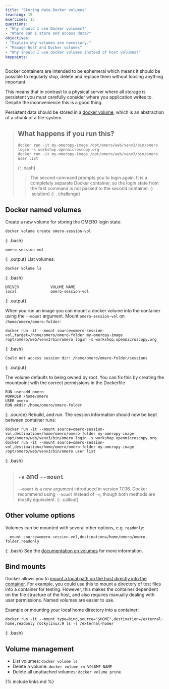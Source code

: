 ```yaml
---
title: "Storing data Docker volumes"
teaching: 15
exercises: 15
questions:
- "Why should I use Docker volumes?"
- "Where can I store and access data?"
objectives:
- "Explain why volumes are necessary."
- "Manage host and Docker volumes"
- "Why should I use docker volumes instead of host volumes?"
keypoints:
---
```


Docker containers are intended to be ephemeral which means it should be possible to regularly stop, delete and replace them without loosing anything important.

This means that in contrast to a physical server where all storage is persistent you must carefully consider where you application writes to. Despite the inconvenience this is a good thing.

Persistent data should be stored in a [docker volume](https://docs.docker.com/engine/admin/volumes/volumes/), which is an abstraction of a chunk of a file-system.

> ## What happens if you run this?
>
> ~~~
> docker run -it my-omeropy-image /opt/omero/web/venv3/bin/omero login -s workshop.openmicroscopy.org
> docker run -it my-omeropy-image /opt/omero/web/venv3/bin/omero user list
> ~~~
> {: .bash}
> > The second command prompts you to login again. It is a completely separate Docker container, so the login state from the first command is not passed to the second container.
> > {: .solution}
{: . challenge}

## Docker named volumes

Create a new volume for storing the OMERO login state:
~~~
docker volume create omero-session-vol
~~~
{: .bash}
~~~
omero-session-vol
~~~
{: .output}
List volumes:
~~~
docker volume ls
~~~
{: .bash}
~~~
DRIVER              VOLUME NAME
local               omero-session-vol
~~~
{: .output}

When you run an image you can mount a docker volume into the container using the `--mount` argument. Mount `omero-session-vol` on `/home/omero/omero-folder`:
~~~
docker run -it --mount source=omero-session-vol,target=/home/omero/omero-folder my-omeropy-image /opt/omero/web/venv3/bin/omero login -s workshop.openmicroscopy.org
~~~
{: .bash}
~~~
Could not access session dir: /home/omero/omero-folder/sessions
~~~
{: .output}

The volume defaults to being owned by root. You can fix this by creating the mountpoint with the correct permissions in the Dockerfile
~~~
RUN useradd omero
WORKDIR /home/omero
USER omero
RUN mkdir /home/omero/omero-folder
~~~
{: .source}
Rebuild, and run. The session information should now be kept between container runs:
~~~
docker run -it --mount source=omero-session-vol,destination=/home/omero/omero-folder my-omeropy-image /opt/omero/web/venv3/bin/omero login -s workshop.openmicroscopy.org
docker run -it --mount source=omero-session-vol,destination=/home/omero/omero-folder my-omeropy-image /opt/omero/web/venv3/bin/omero user list
~~~
{: .bash}

> ## `-v` and  `--mount`
>
> `--mount` is a new argument introduced in version 17.06. Docker recommend using `--mount` instead of `-v`, though both methods are mostly equivalent.
{: .callout}


## Other volume options

Volumes can be mounted with several other options, e.g. `readonly`:
~~~
--mount source=omero-session-vol,destination=/home/omero/omero-folder,readonly
~~~
{: .bash}
See the [documentation on volumes](https://docs.docker.com/engine/admin/volumes/volumes/) for more information.

## Bind mounts

Docker allows you to [mount a local path on the host directly into the container](https://docs.docker.com/engine/admin/volumes/bind-mounts/).
For example, you could use this to mount a directory of test files into a container for testing. However, this makes the container dependent on the file structure of the host, and also requires manually dealing with user permissions. Named volumes are easier to use.

Example or mounting your local home directory into a container:
~~~
docker run -it --mount type=bind,source="$HOME",destination=/external-home,readonly rockylinux:9 ls -l /external-home/
~~~
{: .bash}

## Volume management

- List volumes: `docker volume ls`
- Delete a volume: `docker volume rm VOLUME-NAME`
- Delete all unattached volumes: `docker volume prune`


{% include links.md %}
